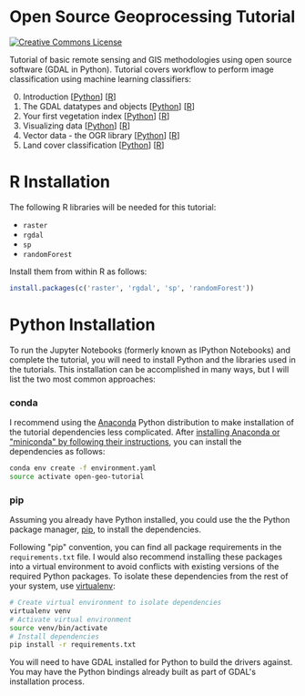 Open Source Geoprocessing Tutorial
==================================

<a rel="license" href="http://creativecommons.org/licenses/by-sa/4.0/"><img alt="Creative Commons License" style="border-width:0" src="https://i.creativecommons.org/l/by-sa/4.0/80x15.png" /></a><br /><span xmlns:dct="http://purl.org/dc/terms/" property="dct:title"></a>

Tutorial of basic remote sensing and GIS methodologies using open source software (GDAL in Python). Tutorial covers workflow to perform image classification using machine learning classifiers:

0. Introduction [[Python](http://ceholden.github.io/open-geo-tutorial/python/chapter_0_introduction.html)] [[R](http://ceholden.github.io/open-geo-tutorial/R/chapter_0_introduction.html)]
1. The GDAL datatypes and objects [[Python](http://ceholden.github.io/open-geo-tutorial/python/chapter_1_GDALDataset.html)] [[R](http://ceholden.github.io/open-geo-tutorial/R/chapter_1_GDAL.html)]
2. Your first vegetation index [[Python](http://ceholden.github.io/open-geo-tutorial/python/chapter_2_indices.html)] [[R](http://ceholden.github.io/open-geo-tutorial/R/chapter_2_indices.html)]
3. Visualizing data [[Python](http://ceholden.github.io/open-geo-tutorial/python/chapter_3_visualization.html)] [[R](http://ceholden.github.io/open-geo-tutorial/R/chapter_3_visualization.html)]
4. Vector data - the OGR library [[Python](http://ceholden.github.io/open-geo-tutorial/python/chapter_4_vector.html)] [[R](http://ceholden.github.io/open-geo-tutorial/R/chapter_4_vector.html)]
5. Land cover classification [[Python](http://ceholden.github.io/open-geo-tutorial/python/chapter_5_classification.html)] [[R](http://ceholden.github.io/open-geo-tutorial/R/chapter_5_classification.html)]

# R Installation

The following R libraries will be needed for this tutorial:

- `raster`
- `rgdal`
- `sp`
- `randomForest`

Install them from within R as follows:

``` r
install.packages(c('raster', 'rgdal', 'sp', 'randomForest'))
```

# Python Installation

To run the Jupyter Notebooks (formerly known as IPython Notebooks) and complete the tutorial, you will need to install Python and the libraries used in the tutorials. This installation can be accomplished in many ways, but I will list the two most common approaches:

### conda

I recommend using the [Anaconda](http://conda.pydata.org/docs/) Python distribution to make installation of the tutorial dependencies less complicated. After [installing Anaconda or "miniconda" by following their instructions](http://conda.pydata.org/docs/install/quick.html), you can install the dependencies as follows:

``` bash
conda env create -f environment.yaml
source activate open-geo-tutorial
```

### pip

Assuming you already have Python installed, you could use the the Python package manager, [pip](https://en.wikipedia.org/wiki/Pip_(package_manager)), to install the dependencies.

Following "pip" convention, you can find all package requirements in the `requirements.txt` file. I would also recommend installing these packages into a virtual environment to avoid conflicts with existing versions of the required Python packages. To isolate these dependencies from the rest of your system, use [virtualenv](https://virtualenv.pypa.io/en/latest/installation.html):

``` bash
# Create virtual environment to isolate dependencies
virtualenv venv
# Activate virtual environment
source venv/bin/activate
# Install dependencies
pip install -r requirements.txt
```

You will need to have GDAL installed for Python to build the drivers against. You may have the Python bindings already built as part of GDAL's installation process.
